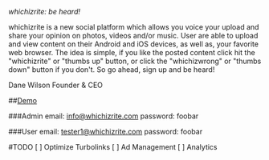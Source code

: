 *whichizrite: be heard!*

whichizrite is a new social platform which allows you voice your upload and share your opinion on photos, videos and/or music. User are able to upload and view content on their Android and iOS devices, as well as, your favorite web browser. The idea is simple, if you like the posted content click hit the "whichizrite" or "thumbs up" button, or click the "whichizwrong" or "thumbs down" button if you don't. So go ahead, sign up and be heard!

Dane Wilson Founder & CEO

##[Demo](http://whichizrite.herokuapp.com/)

###Admin
email: info@whichizrite.com
password: foobar

###User
email: tester1@whichizrite.com
password: foobar

#TODO
[ ] Optimize Turbolinks
[ ] Ad Management
[ ] Analytics
